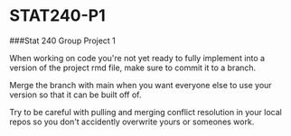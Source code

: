 # STAT240-P1
###Stat 240 Group Project 1


When working on code you're not yet ready to fully implement into a version of the project rmd file, make sure to commit it to a branch.

Merge the branch with main when you want everyone else to use your version so that it can be built off of.

Try to be careful with pulling and merging conflict resolution in your local repos so you don't accidently overwrite yours or someones work.